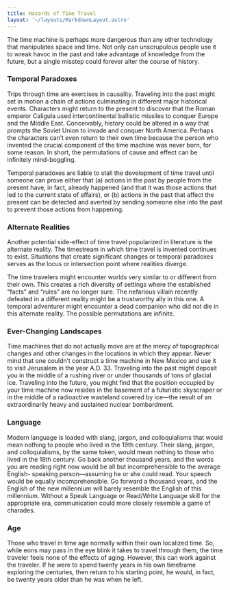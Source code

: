 ```yaml
---
title: Hazards of Time Travel
layout: '~/layouts/MarkdownLayout.astro'
---
```

The time machine is perhaps more dangerous than any other technology that
manipulates space and time. Not only can unscrupulous people use it to wreak
havoc in the past and take advantage of knowledge from the future, but a
single misstep could forever alter the course of history.

### Temporal Paradoxes

Trips through time are exercises in causality. Traveling into the past might
set in motion a chain of actions culminating in different major historical
events. Characters might return to the present to discover that the Roman
emperor Caligula used intercontinental ballistic missiles to conquer Europe
and the Middle East. Conceivably, history could be altered in a way that
prompts the Soviet Union to invade and conquer North America. Perhaps the
characters can’t even return to their own time because the person who invented
the crucial component of the time machine was never born, for some reason. In
short, the permutations of cause and effect can be infinitely mind-boggling.

Temporal paradoxes are liable to stall the development of time travel until
someone can prove either that (a) actions in the past by people from the
present have, in fact, already happened (and that it was those actions that
led to the current state of affairs), or (b) actions in the past that affect
the present can be detected and averted by sending someone else into the past
to prevent those actions from happening.

### Alternate Realities

Another potential side-effect of time travel popularized in literature is the
alternate reality. The timestream in which time travel is invented continues
to exist. Situations that create significant changes or temporal paradoxes
serves as the locus or intersection point where realities diverge.

The time travelers might encounter worlds very similar to or different from
their own. This creates a rich diversity of settings where the established
“facts” and “rules” are no longer sure. The nefarious villain recently
defeated in a different reality might be a trustworthy ally in this one. A
temporal adventurer might encounter a dead companion who did not die in this
alternate reality. The possible permutations are infinite.

### Ever-Changing Landscapes

Time machines that do not actually move are at the mercy of topographical
changes and other changes in the locations in which they appear. Never mind
that one couldn’t construct a time machine in New Mexico and use it to visit
Jerusalem in the year A.D. 33. Traveling into the past might deposit you in
the middle of a rushing river or under thousands of tons of glacial ice.
Traveling into the future, you might find that the position occupied by your
time machine now resides in the basement of a futuristic skyscraper or in the
middle of a radioactive wasteland covered by ice—the result of an
extraordinarily heavy and sustained nuclear bombardment.

### Language

Modern language is loaded with slang, jargon, and colloquialisms that would
mean nothing to people who lived in the 19th century. Their slang, jargon, and
colloquialisms, by the same token, would mean nothing to those who lived in
the 18th century. Go back another thousand years, and the words you are
reading right now would be all but incomprehensible to the average English-
speaking person—assuming he or she could read. Your speech would be equally
incomprehensible. Go forward a thousand years, and the English of the new
millennium will barely resemble the English of this millennium. Without a
Speak Language or Read/Write Language skill for the appropriate era,
communication could more closely resemble a game of charades.

### Age

Those who travel in time age normally within their own localized time. So,
while eons may pass in the eye blink it takes to travel through them, the time
traveler feels none of the effects of aging. However, this can work against
the traveler. If he were to spend twenty years in his own timeframe exploring
the centuries, then return to his starting point, he would, in fact, be twenty
years older than he was when he left.


